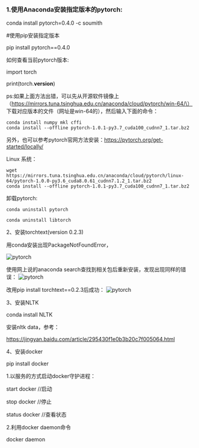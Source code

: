### 1.使用Anaconda安装指定版本的pytorch:

conda install pytorch=0.4.0 -c soumith

#使用pip安装指定版本

pip install pytorch==0.4.0

如何查看当前pytorch版本:

import torch

print(torch.__version__)

ps:如果上面方法出错，可以先从开源软件镜像上（https://mirrors.tuna.tsinghua.edu.cn/anaconda/cloud/pytorch/win-64/\） 
下载对应版本的文件（网址是win-64的），然后输入下面的命令：
```
conda install numpy mkl cffi
conda install --offline pytorch-1.0.1-py3.7_cuda100_cudnn7_1.tar.bz2
```
另外，也可以参考pytorch官网方法安装：https://pytorch.org/get-started/locally/

Linux 系统：
```
wget https://mirrors.tuna.tsinghua.edu.cn/anaconda/cloud/pytorch/linux-64/pytorch-1.0.0-py3.6_cuda8.0.61_cudnn7.1.2_1.tar.bz2
conda install --offline pytorch-1.0.1-py3.7_cuda100_cudnn7_1.tar.bz2
```

卸载pytorch:
```
conda uninstall pytorch

conda uninstall libtorch
```

2、安装torchtext(version 0.2.3)

用conda安装出现PackageNotFoundError，

![pytorch](https://github.com/EnernityTwinkle/Tutorial-Summarization/blob/master/python-config/images/torch1.png)
      
 
使用网上说的anaconda search查找到相关包后重新安装，发现出现同样的错误：
 ![pytorch](https://github.com/EnernityTwinkle/Tutorial-Summarization/blob/master/python-config/images/torch2.png)
 
改用pip install torchtext==0.2.3后成功：
![pytorch](https://github.com/EnernityTwinkle/Tutorial-Summarization/blob/master/python-config/images/torch3.png)
 
3、安装NLTK

conda install NLTK

安装nltk data，参考：

https://jingyan.baidu.com/article/295430f1e0b3b20c7f005064.html

4、安装docker

pip install docker

1.以服务的方式启动docker守护进程：

start docker //启动

stop docker //停止

status docker //查看状态

2.利用docker daemon命令

docker daemon




